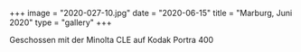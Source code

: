 +++
image = "2020-027-10.jpg"
date = "2020-06-15"
title = "Marburg, Juni 2020"
type = "gallery"
+++

Geschossen mit der Minolta CLE auf Kodak Portra 400
